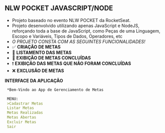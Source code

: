 ## NLW POCKET JAVASCRIPT/NODE
- Projeto baseado no evento NLW POCKET da RocketSeat.
- Projeto desenvolvido utilizando apenas JavaScript e NodeJS, reforçando toda a base de JavaScript, como Peças de uma Linguagem, Escopo e Variáveis, Tipos de Dados, Operadores, etc
- *O PROJETO CONSTA COM AS SEGUINTES FUNCIONALIDADES!*
- ✅ **CRIAÇÃO DE METAS**
- 📒 **LISTAMENTO DAS METAS**
- 📝 **EXIBIÇÃO DE METAS CONCLUÍDAS**
- ❗ **EXIBIÇÃO DAS METAS QUE NÃO FORAM CONCLUÍDAS**
- ❌ **EXCLUSÃO DE METAS**

**INTERFACE DA APLICAÇÃO**

```markdown
 *Bem-Vindo ao App de Gerenciamento de Metas

 MENU:
 >Cadastrar Metas
 Listar Metas
 Metas Realizadas
 Metas Abertas
 Excluir Metas
 Sair
```


